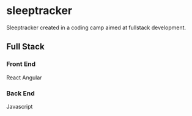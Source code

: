 # sleeptracker
Sleeptracker created in a coding camp aimed at fullstack development. 

## Full Stack
### Front End
React
Angular

### Back End
Javascript
